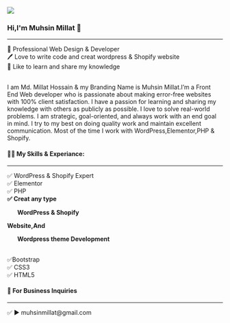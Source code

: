 
![](https://pbs.twimg.com/profile_banners/1445752715234009104/1633530372/600x200)
### Hi,I'm Muhsin Millat 👋 
<hr></hr>
👑 Professional Web Design & Developer <br>
🖊️ Love to write code and creat wordpress & Shopify website<br>
🎤 Like to learn and share my knowledge<br><br>
 
<p>
I am Md. Millat Hossain & my Branding Name is Muhsin Millat.I’m a Front End Web developer who is passionate about making error-free websites with 100% client satisfaction. I have a passion for learning and sharing my knowledge with others as publicly as possible. I love to solve real-world problems. I am strategic, goal-oriented, and always work with an end goal in mind.  I try to my best on doing quality work and maintain excellent communication. Most of the time I work with WordPress,Elementor,PHP & Shopify. 
</p>
<h4>👨‍💻 My Skills & Experiance:</h4>
<hr></hr>
✅ WordPress & Shopify Expert<br>
✅ Elementor<br>
✅ PHP<br>
<b>✅ Creat any type <ul>WordPress & Shopify</ul> Website,And <ul>Wordpress theme Development</ul></b><br>
✅Bootstrap<br>
✅ CSS3<br>
✅ HTML5 

<h4>📧 For Business Inquiries</h4>
<hr></hr>
✅ ► muhsinmillat@gmail.com


